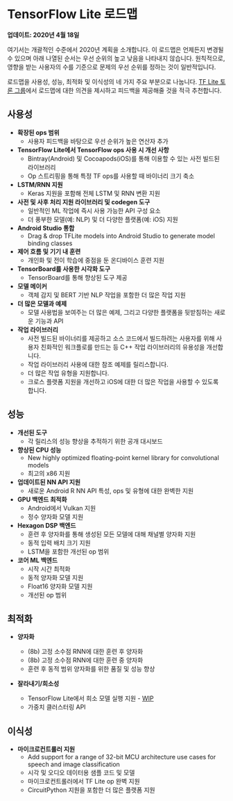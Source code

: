 # TensorFlow Lite 로드맵

**업데이트: 2020년 4월 18일**

여기서는 개괄적인 수준에서 2020년 계획을 소개합니다. 이 로드맵은 언제든지 변경될 수 있으며 아래 나열된 순서는 우선 순위의 높고 낮음을 나타내지 않습니다. 원칙적으로, 영향을 받는 사용자의 수를 기준으로 문제의 우선 순위를 정하는 것이 일반적입니다.

로드맵을 사용성, 성능, 최적화 및 이식성의 네 가지 주요 부분으로 나눕니다. [TF Lite 토론 그룹](https://groups.google.com/a/tensorflow.org/g/tflite)에서 로드맵에 대한 의견을 제시하고 피드백을 제공해줄 것을 적극 추천합니다.

## 사용성

- **확장된 ops 범위**
    - 사용자 피드백을 바탕으로 우선 순위가 높은 연산자 추가
- **TensorFlow Lite에서 TensorFlow ops 사용 시 개선 사항**
    - Bintray(Android) 및 Cocoapods(iOS)를 통해 이용할 수 있는 사전 빌드된 라이브러리
    - Op 스트리핑을 통해 특정 TF ops를 사용할 때 바이너리 크기 축소
- **LSTM/RNN 지원**
    - Keras 지원을 포함해 전체 LSTM 및 RNN 변환 지원
- **사전 및 사후 처리 지원 라이브러리 및 codegen 도구**
    - 일반적인 ML 작업에 즉시 사용 가능한 API 구성 요소
    - 더 풍부한 모델(예: NLP) 및 더 다양한 플랫폼(예: iOS) 지원
- **Android Studio 통합**
    - Drag &amp; drop TFLite models into Android Studio to generate model binding classes
- **제어 흐름 및 기기 내 훈련**
    - 개인화 및 전이 학습에 중점을 둔 온디바이스 훈련 지원
- **TensorBoard를 사용한 시각화 도구**
    - TensorBoard를 통해 향상된 도구 제공
- **모델 메이커**
    - 객체 감지 및 BERT 기반 NLP 작업을 포함한 더 많은 작업 지원
- **더 많은 모델과 예제**
    - 모델 사용법을 보여주는 더 많은 예제, 그리고 다양한 플랫폼을 뒷받침하는 새로운 기능과 API
- **작업 라이브러리**
    - 사전 빌드된 바이너리를 제공하고 소스 코드에서 빌드하려는 사용자를 위해 사용자 친화적인 워크플로를 만드는 등 C++ 작업 라이브러리의 유용성을 개선합니다.
    - 작업 라이브러리 사용에 대한 참조 예제를 릴리스합니다.
    - 더 많은 작업 유형을 지원합니다.
    - 크로스 플랫폼 지원을 개선하고 iOS에 대한 더 많은 작업을 사용할 수 있도록 합니다.

## 성능

- **개선된 도구**
    - 각 릴리스의 성능 향상을 추적하기 위한 공개 대시보드
- **향상된 CPU 성능**
    - New highly optimized floating-point kernel library for convolutional models
    - 최고의 x86 지원
- **업데이트된 NN API 지원**
    - 새로운 Android R NN API 특성, ops 및 유형에 대한 완벽한 지원
- **GPU 백엔드 최적화**
    - Android에서 Vulkan 지원
    - 정수 양자화 모델 지원
- **Hexagon DSP 백엔드**
    - 훈련 후 양자화를 통해 생성된 모든 모델에 대해 채널별 양자화 지원
    - 동적 입력 배치 크기 지원
    - LSTM을 포함한 개선된 op 범위
- **코어 ML 백엔드**
    - 시작 시간 최적화
    - 동적 양자화 모델 지원
    - Float16 양자화 모델 지원
    - 개선된 op 범위

## 최적화

- **양자화**

    - (8b) 고정 소수점 RNN에 대한 훈련 후 양자화
    - (8b) 고정 소수점 RNN에 대한 훈련 중 양자화
    - 훈련 후 동적 범위 양자화를 위한 품질 및 성능 향상

- **잘라내기/희소성**

    - TensorFlow Lite에서 희소 모델 실행 지원 - [WIP](https://github.com/tensorflow/model-optimization/issues/173)
    - 가중치 클러스터링 API

## 이식성

- **마이크로컨트롤러 지원**
    - Add support for a range of 32-bit MCU architecture use cases for speech and image classification
    - 시각 및 오디오 데이터용 샘플 코드 및 모델
    - 마이크로컨트롤러에서 TF Lite op 완벽 지원
    - CircuitPython 지원을 포함한 더 많은 플랫폼 지원
